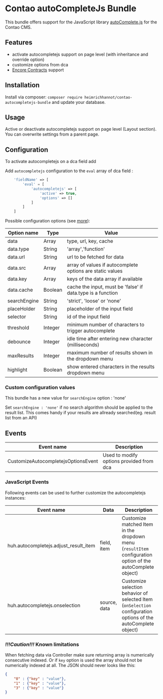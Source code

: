 # Contao autoCompleteJs Bundle

This bundle offers support for the JavaScript library [autoComplete.js](https://github.com/TarekRaafat/autoComplete.js) for the Contao CMS.

## Features

- activate autocompletejs support on page level (with inheritance and override option)
- customize options from dca
- [Encore Contracts](https://github.com/heimrichhannot/contao-encore-contracts) support

## Installation

Install via composer: `composer require heimrichhannot/contao-autocompletejs-bundle` and update your database.

## Usage

Active or deactivate autocompletejs support on page level (Layout section). You can overwrite settings from a parent page.

## Configuration
To activate autocompletejs on a dca field add  

Add `autocompletejs` configuration to the `eval` array of dca field :
```php
    'fieldName' => [
        'eval' = [
            'autocompletejs' => [ 
                'active' => true,
                'options' => []
            ]
        ]
    ]
```

Possible configuration options (see [more](https://tarekraafat.github.io/autoComplete.js/#/configuration)):

Option name|Type|Value
---|----|---
data|Array|type, url, key, cache
data.type|String|'array','function'
data.url|String|url to be fetched for data
data.src|Array|array of values if autocomplete options are static values
data.key|Array|keys of the data array if available
data.cache|Boolean|cache the input, must be 'false' if data.type is a function
searchEngine|String|'strict', 'loose' or 'none'
placeHolder|String|placeholder of the input field
selector|String|id of the input field
threshold|Integer|minimum number of characters to trigger autocomplete
debounce|Integer|idle time after entering new character (milliseconds) 
maxResults|Integer|maximum number of results shown in the dropdown menu
highlight|Boolean|show entered characters in the results dropdown menu

### Custom configuration values
This bundle has a new value for `searchEngine` option : 'none' 

Set `searchEngine : 'none'` if no search algorithm should be applied to the result list. 
This comes handy if your results are allready searched(eg. result list from an API)

## Events
Event name | Description
---|---
CustomizeAutocompletejsOptionsEvent | Used to modify options provided from dca

### JavaScript Events
Following events can be used to further customize the autocompletejs instances: 

Event name | Data | Description
---------- | ---- | -----------
huh.autocompletejs.adjust_result_item | field, item | Customize matched Item in the dropdown menu (`resultItem` configuration option of the autoComplete object)
huh.autocompletejs.onselection | source, data | Customize selection behavior of selected Item (`onSelection` configuration options of the autoComplete object)

### ***!!!Caution!!!*** Known limitations
When fetching data via Controller make sure returning array is numerically consecutive indexed. Or if `key` option is used the array should not be numerically indexed at all. The JSON should never looks like this:
```JSON
{
    "0" : {"key" : "value"},
    "1" : {"key" : "value"},
    "3" : {"key" : "value"}
}
```
